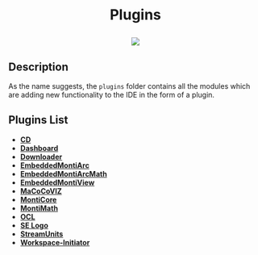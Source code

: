 # <p align="center">Plugins</p>
<p align="center">
    <img src="https://img.shields.io/badge/Last_Updated-05.01.2018-blue.svg?longCache=true&style=flat-square"/>
</p>

## Description
As the name suggests, the `plugins` folder contains all the modules which are adding new
functionality to the IDE in the form of a plugin.

## Plugins List
* [**CD**](cd)
* [**Dashboard**](dashboard)
* [**Downloader**](downloader)
* [**EmbeddedMontiArc**](embeddedmontiarc)
* [**EmbeddedMontiArcMath**](embeddedmontiarcmath)
* [**EmbeddedMontiView**](embeddedmontiview)
* [**MaCoCoVIZ**](macocoviz)
* [**MontiCore**](monticore)
* [**MontiMath**](montimath)
* [**OCL**](ocl)
* [**SE Logo**](se-logo)
* [**StreamUnits**](streamunits)
* [**Workspace-Initiator**](workspace-initiator)